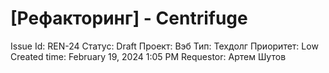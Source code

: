 # [Рефакторинг] - Centrifuge

Issue Id: REN-24
Статус: Draft
Проект: Вэб
Тип: Техдолг
Приоритет: Low
Created time: February 19, 2024 1:05 PM
Requestor: Артем Шутов